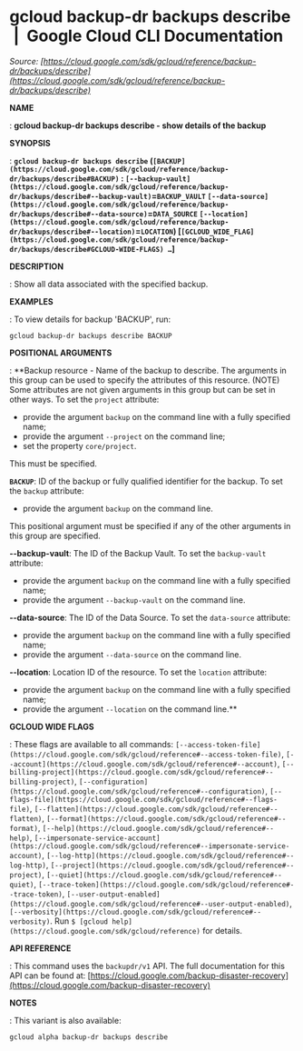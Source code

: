 # gcloud backup-dr backups describe  |  Google Cloud CLI Documentation

*Source: [https://cloud.google.com/sdk/gcloud/reference/backup-dr/backups/describe](https://cloud.google.com/sdk/gcloud/reference/backup-dr/backups/describe)*

**NAME**

: **gcloud backup-dr backups describe - show details of the backup**

**SYNOPSIS**

: **`gcloud backup-dr backups describe` (`[BACKUP](https://cloud.google.com/sdk/gcloud/reference/backup-dr/backups/describe#BACKUP)` : `[--backup-vault](https://cloud.google.com/sdk/gcloud/reference/backup-dr/backups/describe#--backup-vault)`=`BACKUP_VAULT` `[--data-source](https://cloud.google.com/sdk/gcloud/reference/backup-dr/backups/describe#--data-source)`=`DATA_SOURCE` `[--location](https://cloud.google.com/sdk/gcloud/reference/backup-dr/backups/describe#--location)`=`LOCATION`) [`[GCLOUD_WIDE_FLAG](https://cloud.google.com/sdk/gcloud/reference/backup-dr/backups/describe#GCLOUD-WIDE-FLAGS) …`]**

**DESCRIPTION**

: Show all data associated with the specified backup.

**EXAMPLES**

: To view details for backup 'BACKUP', run:

```
gcloud backup-dr backups describe BACKUP
```

**POSITIONAL ARGUMENTS**

: **Backup resource - Name of the backup to describe. The arguments in this group
can be used to specify the attributes of this resource. (NOTE) Some attributes
are not given arguments in this group but can be set in other ways.
To set the `project` attribute:

- provide the argument `backup` on the command line with a fully
specified name;
- provide the argument `--project` on the command line;
- set the property `core/project`.

This must be specified.

**`BACKUP`**:
ID of the backup or fully qualified identifier for the backup.
To set the `backup` attribute:

- provide the argument `backup` on the command line.

This positional argument must be specified if any of the other arguments in this
group are specified.

**--backup-vault**:
The ID of the Backup Vault.
To set the `backup-vault` attribute:

- provide the argument `backup` on the command line with a fully
specified name;
- provide the argument `--backup-vault` on the command line.

**--data-source**:
The ID of the Data Source.
To set the `data-source` attribute:

- provide the argument `backup` on the command line with a fully
specified name;
- provide the argument `--data-source` on the command line.

**--location**:
Location ID of the resource.
To set the `location` attribute:

- provide the argument `backup` on the command line with a fully
specified name;
- provide the argument `--location` on the command line.**

**GCLOUD WIDE FLAGS**

: These flags are available to all commands: `[--access-token-file](https://cloud.google.com/sdk/gcloud/reference#--access-token-file)`,
`[--account](https://cloud.google.com/sdk/gcloud/reference#--account)`, `[--billing-project](https://cloud.google.com/sdk/gcloud/reference#--billing-project)`,
`[--configuration](https://cloud.google.com/sdk/gcloud/reference#--configuration)`,
`[--flags-file](https://cloud.google.com/sdk/gcloud/reference#--flags-file)`,
`[--flatten](https://cloud.google.com/sdk/gcloud/reference#--flatten)`, `[--format](https://cloud.google.com/sdk/gcloud/reference#--format)`, `[--help](https://cloud.google.com/sdk/gcloud/reference#--help)`, `[--impersonate-service-account](https://cloud.google.com/sdk/gcloud/reference#--impersonate-service-account)`,
`[--log-http](https://cloud.google.com/sdk/gcloud/reference#--log-http)`,
`[--project](https://cloud.google.com/sdk/gcloud/reference#--project)`, `[--quiet](https://cloud.google.com/sdk/gcloud/reference#--quiet)`, `[--trace-token](https://cloud.google.com/sdk/gcloud/reference#--trace-token)`, `[--user-output-enabled](https://cloud.google.com/sdk/gcloud/reference#--user-output-enabled)`,
`[--verbosity](https://cloud.google.com/sdk/gcloud/reference#--verbosity)`.
Run `$ [gcloud help](https://cloud.google.com/sdk/gcloud/reference)` for details.

**API REFERENCE**

: This command uses the `backupdr/v1` API. The full documentation for
this API can be found at: [https://cloud.google.com/backup-disaster-recovery](https://cloud.google.com/backup-disaster-recovery)

**NOTES**

: This variant is also available:

```
gcloud alpha backup-dr backups describe
```
